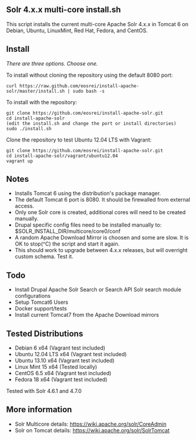 Solr 4.x.x multi-core install.sh
--------------------------------

This script installs the current multi-core Apache Solr 4.x.x in Tomcat 6 on
Debian, Ubuntu, LinuxMint, Red Hat, Fedora, and CentOS.

Install
-------

*There are three options. Choose one.*

To install without cloning the repository using the default 8080 port:

    curl https://raw.github.com/eosrei/install-apache-solr/master/install.sh | sudo bash -s

To install with the repository:

    git clone https://github.com/eosrei/install-apache-solr.git
    cd install-apache-solr
    (edit the install.sh and change the port or install directories)
    sudo ./install.sh

Clone the repository to test Ubuntu 12.04 LTS with Vagrant:

    git clone https://github.com/eosrei/install-apache-solr.git
    cd install-apache-solr/vagrant/ubuntu12.04
    vagrant up

Notes
-----
* Installs Tomcat 6 using the distribution's package manager.
* The default Tomcat 6 port is 8080. It should be firewalled from external
  access.
* Only one Solr core is created, additional cores will need to be created
  manually.
* Drupal specific config files need to be installed manually to:
  $SOLR_INSTALL_DIR/multicore/core0/conf
* A random Apache Download Mirror is choosen and some are slow. It is OK to
  stop(^C) the script and start it again.
* This should work to upgrade between 4.x.x releases, but will overright custom
  schema. Test it.

Todo
----
* Install Drupal Apache Solr Search or Search API Solr search module
  configurations
* Setup Tomcat6 Users
* Docker support/tests
* Install current Tomcat7 from the Apache Download mirrors 

Tested Distributions
--------------------
* Debian 6 x64 (Vagrant test included)
* Ubuntu 12.04 LTS x64 (Vagrant test included)
* Ubuntu 13.10 x64 (Vagrant test included)
* Linux Mint 15 x64 (Tested locally)
* CentOS 6.5 x64 (Vagrant test included)
* Fedora 18 x64 (Vagrant test included)

Tested with Solr 4.6.1 and 4.7.0

More information
----------------
* Solr Multicore details: https://wiki.apache.org/solr/CoreAdmin
* Solr on Tomcat details: https://wiki.apache.org/solr/SolrTomcat
